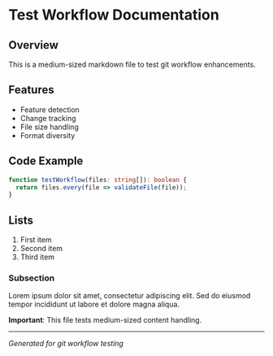# Test Workflow Documentation

## Overview
This is a medium-sized markdown file to test git workflow enhancements.

## Features
- Feature detection
- Change tracking
- File size handling
- Format diversity

## Code Example
```typescript
function testWorkflow(files: string[]): boolean {
  return files.every(file => validateFile(file));
}
```

## Lists
1. First item
2. Second item
3. Third item

### Subsection
Lorem ipsum dolor sit amet, consectetur adipiscing elit. Sed do eiusmod tempor incididunt ut labore et dolore magna aliqua.

**Important**: This file tests medium-sized content handling.

---

*Generated for git workflow testing*
